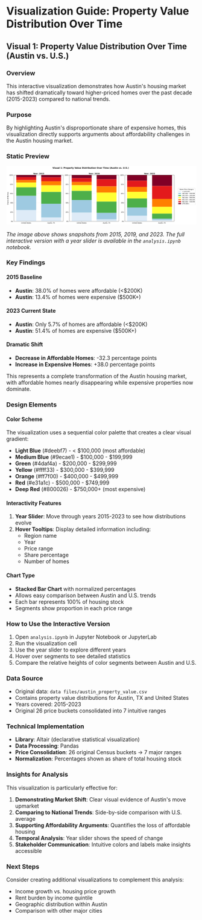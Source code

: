 # Visualization Guide: Property Value Distribution Over Time

## Visual 1: Property Value Distribution Over Time (Austin vs. U.S.)

### Overview
This interactive visualization demonstrates how Austin's housing market has shifted dramatically toward higher-priced homes over the past decade (2015-2023) compared to national trends.

### Purpose
By highlighting Austin's disproportionate share of expensive homes, this visualization directly supports arguments about affordability challenges in the Austin housing market.

### Static Preview
![Property Value Distribution](images/property_value_visualization.png)

*The image above shows snapshots from 2015, 2019, and 2023. The full interactive version with a year slider is available in the `analysis.ipynb` notebook.*

### Key Findings

#### 2015 Baseline
- **Austin**: 38.0% of homes were affordable (<$200K)
- **Austin**: 13.4% of homes were expensive ($500K+)

#### 2023 Current State
- **Austin**: Only 5.7% of homes are affordable (<$200K)
- **Austin**: 51.4% of homes are expensive ($500K+)

#### Dramatic Shift
- **Decrease in Affordable Homes**: -32.3 percentage points
- **Increase in Expensive Homes**: +38.0 percentage points

This represents a complete transformation of the Austin housing market, with affordable homes nearly disappearing while expensive properties now dominate.

### Design Elements

#### Color Scheme
The visualization uses a sequential color palette that creates a clear visual gradient:
- **Light Blue** (#deebf7) - < $100,000 (most affordable)
- **Medium Blue** (#9ecae1) - $100,000 - $199,999
- **Green** (#4daf4a) - $200,000 - $299,999
- **Yellow** (#ffff33) - $300,000 - $399,999
- **Orange** (#ff7f00) - $400,000 - $499,999
- **Red** (#e31a1c) - $500,000 - $749,999
- **Deep Red** (#800026) - $750,000+ (most expensive)

#### Interactivity Features
1. **Year Slider**: Move through years 2015-2023 to see how distributions evolve
2. **Hover Tooltips**: Display detailed information including:
   - Region name
   - Year
   - Price range
   - Share percentage
   - Number of homes

#### Chart Type
- **Stacked Bar Chart** with normalized percentages
- Allows easy comparison between Austin and U.S. trends
- Each bar represents 100% of housing stock
- Segments show proportion in each price range

### How to Use the Interactive Version

1. Open `analysis.ipynb` in Jupyter Notebook or JupyterLab
2. Run the visualization cell
3. Use the year slider to explore different years
4. Hover over segments to see detailed statistics
5. Compare the relative heights of color segments between Austin and U.S.

### Data Source
- Original data: `data files/austin_property_value.csv`
- Contains property value distributions for Austin, TX and United States
- Years covered: 2015-2023
- Original 26 price buckets consolidated into 7 intuitive ranges

### Technical Implementation
- **Library**: Altair (declarative statistical visualization)
- **Data Processing**: Pandas
- **Price Consolidation**: 26 original Census buckets → 7 major ranges
- **Normalization**: Percentages shown as share of total housing stock

### Insights for Analysis
This visualization is particularly effective for:
1. **Demonstrating Market Shift**: Clear visual evidence of Austin's move upmarket
2. **Comparing to National Trends**: Side-by-side comparison with U.S. average
3. **Supporting Affordability Arguments**: Quantifies the loss of affordable housing
4. **Temporal Analysis**: Year slider shows the speed of change
5. **Stakeholder Communication**: Intuitive colors and labels make insights accessible

### Next Steps
Consider creating additional visualizations to complement this analysis:
- Income growth vs. housing price growth
- Rent burden by income quintile
- Geographic distribution within Austin
- Comparison with other major cities
